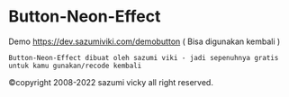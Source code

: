 # Button-Neon-Effect

Demo https://dev.sazumiviki.com/demobutton ( Bisa digunakan kembali )

```shell
Button-Neon-Effect dibuat oleh sazumi viki - jadi sepenuhnya gratis untuk kamu gunakan/recode kembali
```
©copyright 2008-2022 sazumi vicky all right reserved.

